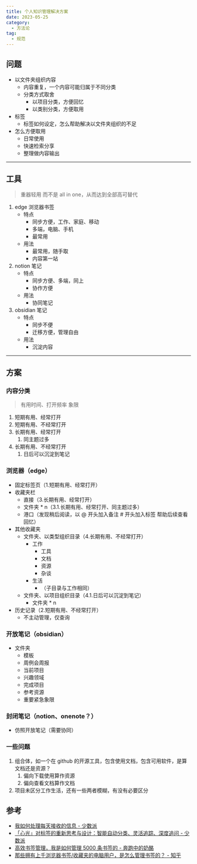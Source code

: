 ```yaml
---
title: 个人知识管理解决方案
date: 2023-05-25
category:
  - 方法论
tag:
  - 规范
---
```


## 问题
- 以文件夹组织内容
	- 内容重复，一个内容可能归属于不同分类
	- 分类方式取舍
		- 以项目分类，方便回忆
		- 以类别分类，方便取用
- 标签
	- 标签如何设定，怎么帮助解决以文件夹组织的不足
- 怎么方便取用
	- 日常使用
	- 快速检索分享
	- 整理做内容输出
---
## 工具
> 重器轻用 而不是 all in one，从而达到全部高可替代
1. edge 浏览器书签
	- 特点
		- 同步方便，工作、家庭、移动
		- 多端，电脑、手机
		- 最常用
	- 用法
		- 最常用，随手取
		- 内容第一站
2. notion 笔记
	- 特点
		- 同步方便、多端，同上
		- 协作方便
	- 用法
		- 协同笔记
3. obsidian 笔记
	- 特点
		- 同步不便
		- 迁移方便，管理自由
	- 用法
		- 沉淀内容
---
## 方案
### 内容分类
> 有用时间、打开频率 象限
1. 短期有用、经常打开
2. 短期有用、不经常打开
3. 长期有用、经常打开
	1. 同主题过多
4. 长期有用、不经常打开
	1. 日后可以沉淀到笔记

### 浏览器（edge）
- 固定标签页（1.短期有用、经常打开）
- 收藏夹栏
	- 直接（3.长期有用、经常打开）
	- 文件夹 * n（3.1.长期有用、经常打开、同主题过多）
	- 港口（发现稍后阅读，以 @ 开头加入备注 # 开头加入标签 帮助后续查看回忆）
- 其他收藏夹
	- 文件夹、以类型组织目录（4.长期有用、不经常打开）
		- 工作
			- 工具
			- 文档
			- 资源
			- 杂谈
		- 生活
			- （子目录与工作相同）
	- 文件夹、以项目组织目录（4.1.日后可以沉淀到笔记）
		- 文件夹 * n
- 历史记录（2.短期有用、不经常打开）
	- 不主动管理，仅查询

### 开放笔记（obsidian）
- 文件夹
	- 模板
	- 周例会周报
	- 当前项目
	- 兴趣领域
	- 完成项目
	- 参考资源
	- 重要紧急象限

### 封闭笔记（notion、onenote？）
- 仿照开放笔记（需要协同）

### 一些问题

1. 组合体，如一个在 github 的开源工具，包含使用文档，包含可用软件，是算文档还是资源？
	1. 偏向下载使用算作资源
	2. 偏向查看文档算作文档
2. 项目未区分工作生活，还有一些两者模糊，有没有必要区分

## 参考

- [我如何处理每天接收的信息 - 少数派](https://sspai.com/post/79792)
- [「心光」对标签的重新思考与设计：智能自动分类、灵活追踪、深度追问 - 少数派](https://sspai.com/post/79927)
- [高效书签管理，我是如何管理 5000 条书签的 - 奔跑中的奶酪](https://www.runningcheese.com/bm)
- [那些拥有上千浏览器书签/收藏夹的电脑用户，是怎么管理书签的？ - 知乎](https://zhuanlan.zhihu.com/p/133971349)